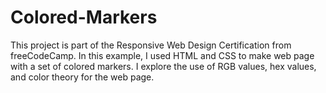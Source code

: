 # Colored-Markers
This project is part of the Responsive Web Design Certification from freeCodeCamp. In this example, I used HTML and CSS to make web page with a set of colored markers. 
I explore the use of RGB values, hex values, and color theory for the web page. 
